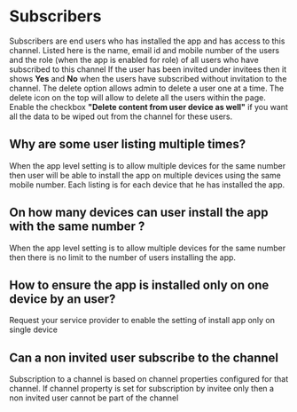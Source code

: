 # Subscribers
Subscribers are end users who has installed the app and has access to this channel.
Listed here is the name, email id and mobile number of the users and the role (when the app is enabled for role) of all users who have subscribed to this channel 
If the user has been invited under invitees then it shows **Yes** and **No** when the users have subscribed without invitation to the channel.
The delete option allows admin to delete a user one at a time. The delete icon on the top will allow to delete all the users within the page. Enable the checkbox **"Delete content from user device as well"** if you want all the data to be wiped out from the channel for these users.

## Why are some user listing multiple times?
When the app level setting is to allow multiple devices for the same number then user will be able to install the app on multiple devices using the same mobile number. Each listing is for each device that he has installed the app.

## On how many devices can user install the app with the same number ?
When the app level setting is to allow multiple devices for the same number then there is no limit to the number of users installing the app.

## How to ensure the app is installed only on one device by an user?
Request your service provider to enable the setting of install app only on single device

## Can a non invited user subscribe to the channel
Subscription to a channel is based on channel properties configured for that channel. If  channel property is set for subscription by invitee only then a non invited user cannot be part of the channel
<!--stackedit_data:
eyJoaXN0b3J5IjpbLTg4NzUzNjg2NCwxNDU2ODYwMjA5XX0=
-->